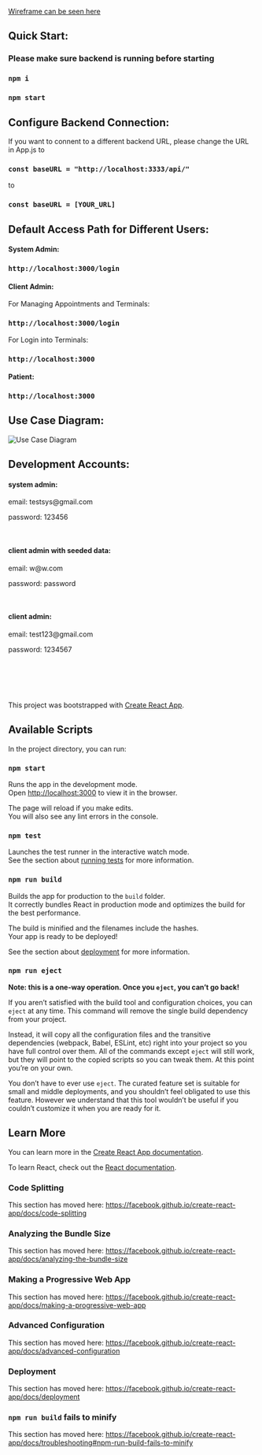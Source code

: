 [Wireframe can be seen here](https://xd.adobe.com/view/983b094b-89e7-46ce-760d-65839e1bd7ce-ee0a/)
<h2>Quick Start: </h2>

### Please make sure backend is running before starting 

### `npm i`

### `npm start`

<h2>Configure Backend Connection: </h2>
<p>
  If you want to connent to a different backend URL, please change the URL in App.js to

</p>

### `const baseURL = "http://localhost:3333/api/"`

to

### `const baseURL = [YOUR_URL]`
  
<h2>Default Access Path for Different Users: </h2>

<h4> System Admin:</h4> 

### `http://localhost:3000/login`

<h4> Client Admin:</h4> 

For Managing Appointments and Terminals:

### `http://localhost:3000/login`

For Login into Terminals:

### `http://localhost:3000`

<h4> Patient:</h4> 

### `http://localhost:3000`
<h2>Use Case Diagram: </h2>

![Use Case Diagram](https://raw.githubusercontent.com/xdc811/porton-health-industry-project-frontend/master/use%20case.png?token=AI5BWR7HIHWHPAVPVTQYUJS6X3RIW)

<h2>Development Accounts: </h2>

<h4> system admin:</h4>
<p>
email: testsys@gmail.com
</p>
<p>
password: 123456
</p>

</br>

<h4>
client admin with seeded data:
</h4>
<p>
email: w@w.com
</p>
<p>
password: password
</p>

</br>

<h4>
client admin:
</h4>
<p>
email: test123@gmail.com
</p>
<p>
password: 1234567
</p>



</br>
</br>
</br>
</br>

This project was bootstrapped with [Create React App](https://github.com/facebook/create-react-app).
## Available Scripts

In the project directory, you can run:

### `npm start`

Runs the app in the development mode.<br />
Open [http://localhost:3000](http://localhost:3000) to view it in the browser.

The page will reload if you make edits.<br />
You will also see any lint errors in the console.

### `npm test`

Launches the test runner in the interactive watch mode.<br />
See the section about [running tests](https://facebook.github.io/create-react-app/docs/running-tests) for more information.

### `npm run build`

Builds the app for production to the `build` folder.<br />
It correctly bundles React in production mode and optimizes the build for the best performance.

The build is minified and the filenames include the hashes.<br />
Your app is ready to be deployed!

See the section about [deployment](https://facebook.github.io/create-react-app/docs/deployment) for more information.

### `npm run eject`

**Note: this is a one-way operation. Once you `eject`, you can’t go back!**

If you aren’t satisfied with the build tool and configuration choices, you can `eject` at any time. This command will remove the single build dependency from your project.

Instead, it will copy all the configuration files and the transitive dependencies (webpack, Babel, ESLint, etc) right into your project so you have full control over them. All of the commands except `eject` will still work, but they will point to the copied scripts so you can tweak them. At this point you’re on your own.

You don’t have to ever use `eject`. The curated feature set is suitable for small and middle deployments, and you shouldn’t feel obligated to use this feature. However we understand that this tool wouldn’t be useful if you couldn’t customize it when you are ready for it.

## Learn More

You can learn more in the [Create React App documentation](https://facebook.github.io/create-react-app/docs/getting-started).

To learn React, check out the [React documentation](https://reactjs.org/).

### Code Splitting

This section has moved here: https://facebook.github.io/create-react-app/docs/code-splitting

### Analyzing the Bundle Size

This section has moved here: https://facebook.github.io/create-react-app/docs/analyzing-the-bundle-size

### Making a Progressive Web App

This section has moved here: https://facebook.github.io/create-react-app/docs/making-a-progressive-web-app

### Advanced Configuration

This section has moved here: https://facebook.github.io/create-react-app/docs/advanced-configuration

### Deployment

This section has moved here: https://facebook.github.io/create-react-app/docs/deployment

### `npm run build` fails to minify

This section has moved here: https://facebook.github.io/create-react-app/docs/troubleshooting#npm-run-build-fails-to-minify
